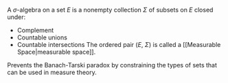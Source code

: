 A $\sigma$-algebra on a set $E$ is a nonempty collection $\Sigma$ of subsets on $E$ closed under:
- Complement
- Countable unions
- Countable intersections
The ordered pair ($E$, $\Sigma$) is called a [[Measurable Space|measurable space]].

Prevents the Banach-Tarski paradox by constraining the types of sets that can be used in measure theory. 